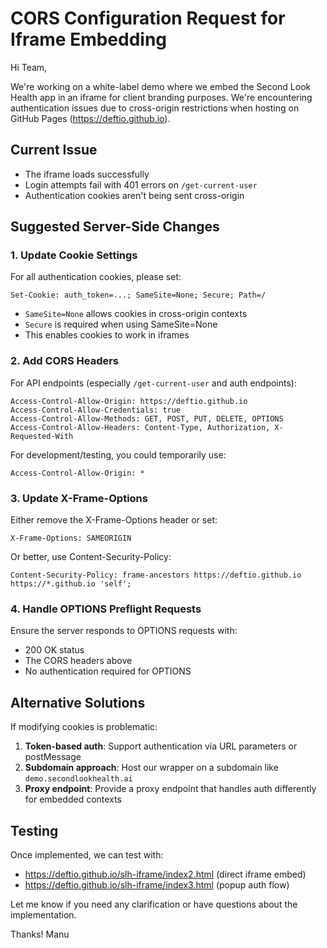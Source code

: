 # CORS Configuration Request for Iframe Embedding

Hi Team,

We're working on a white-label demo where we embed the Second Look Health app in an iframe for client branding purposes. We're encountering authentication issues due to cross-origin restrictions when hosting on GitHub Pages (https://deftio.github.io).

## Current Issue
- The iframe loads successfully
- Login attempts fail with 401 errors on `/get-current-user`
- Authentication cookies aren't being sent cross-origin

## Suggested Server-Side Changes

### 1. Update Cookie Settings
For all authentication cookies, please set:
```
Set-Cookie: auth_token=...; SameSite=None; Secure; Path=/
```
- `SameSite=None` allows cookies in cross-origin contexts
- `Secure` is required when using SameSite=None
- This enables cookies to work in iframes

### 2. Add CORS Headers
For API endpoints (especially `/get-current-user` and auth endpoints):
```
Access-Control-Allow-Origin: https://deftio.github.io
Access-Control-Allow-Credentials: true
Access-Control-Allow-Methods: GET, POST, PUT, DELETE, OPTIONS
Access-Control-Allow-Headers: Content-Type, Authorization, X-Requested-With
```

For development/testing, you could temporarily use:
```
Access-Control-Allow-Origin: *
```

### 3. Update X-Frame-Options
Either remove the X-Frame-Options header or set:
```
X-Frame-Options: SAMEORIGIN
```

Or better, use Content-Security-Policy:
```
Content-Security-Policy: frame-ancestors https://deftio.github.io https://*.github.io 'self';
```

### 4. Handle OPTIONS Preflight Requests
Ensure the server responds to OPTIONS requests with:
- 200 OK status
- The CORS headers above
- No authentication required for OPTIONS

## Alternative Solutions

If modifying cookies is problematic:

1. **Token-based auth**: Support authentication via URL parameters or postMessage
2. **Subdomain approach**: Host our wrapper on a subdomain like `demo.secondlookhealth.ai`
3. **Proxy endpoint**: Provide a proxy endpoint that handles auth differently for embedded contexts

## Testing
Once implemented, we can test with:
- https://deftio.github.io/slh-iframe/index2.html (direct iframe embed)
- https://deftio.github.io/slh-iframe/index3.html (popup auth flow)

Let me know if you need any clarification or have questions about the implementation.

Thanks!
Manu